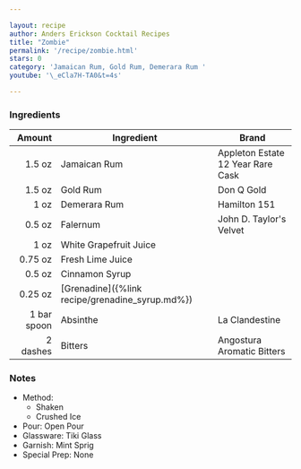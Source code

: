 ```yaml
---

layout: recipe
author: Anders Erickson Cocktail Recipes
title: "Zombie"
permalink: '/recipe/zombie.html'
stars: 0
category: 'Jamaican Rum, Gold Rum, Demerara Rum '
youtube: '\_eCla7H-TA0&t=4s'

---
```


### Ingredients

| Amount  | Ingredient                                            | Brand                             |
| ----------: | ------------------------------------------------- | --------------------------------- |
|      1.5 oz | Jamaican Rum                                      | Appleton Estate 12 Year Rare Cask |
|      1.5 oz | Gold Rum                                          | Don Q Gold                        |
|        1 oz | Demerara Rum                                      | Hamilton 151                      |
|      0.5 oz | Falernum                                          | John D. Taylor's Velvet           |
|        1 oz | White Grapefruit Juice                            |
|     0.75 oz | Fresh Lime Juice                                  |
|      0.5 oz | Cinnamon Syrup                                    |
|     0.25 oz | [Grenadine]({%link recipe/grenadine_syrup.md%}) |
| 1 bar spoon | Absinthe                                          | La Clandestine                    |
|    2 dashes | Bitters                                           | Angostura Aromatic Bitters        |

### Notes

- Method: 
    - Shaken
    - Crushed Ice
- Pour: Open Pour
- Glassware: Tiki Glass
- Garnish: Mint Sprig
- Special Prep: None

